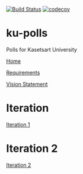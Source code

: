 [![Build Status](https://app.travis-ci.com/borrabeam/ku-polls.svg?branch=main)](https://app.travis-ci.com/borrabeam/ku-polls)
[![codecov](https://codecov.io/gh/borrabeam/ku-polls/branch/main/graph/badge.svg?token=QUMYRX5OUM)](https://codecov.io/gh/borrabeam/ku-polls)
# ku-polls
Polls for Kasetsart University

[Home](https://github.com/borrabeam/ku-polls/wiki)

[Requirements](https://github.com/borrabeam/ku-polls/wiki/Requirements)

[Vision Statement](https://github.com/borrabeam/ku-polls/wiki/Vision-Statement)

# Iteration
[Iteration 1](https://github.com/borrabeam/ku-polls/wiki/Iteration-1-Plan)

# Iteration 2
[Iteration 2](https://github.com/borrabeam/ku-polls/wiki/Iteration-2-Plan)
